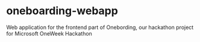# oneboarding-webapp
Web application for the frontend part of Onebording, our hackathon project for Microsoft OneWeek Hackathon
